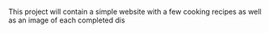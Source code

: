 <p> This project will contain a simple website with a few cooking recipes as well as an image of each completed dis</p>
